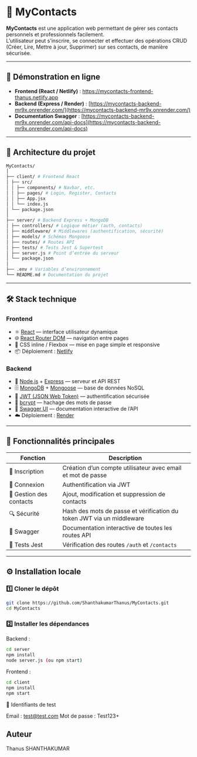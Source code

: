 # 📇 MyContacts

**MyContacts** est une application web permettant de gérer ses contacts personnels et professionnels facilement.  
L’utilisateur peut s’inscrire, se connecter et effectuer des opérations CRUD (Créer, Lire, Mettre à jour, Supprimer) sur ses contacts, de manière sécurisée.

---

## 🚀 Démonstration en ligne

- **Frontend (React / Netlify)** : https://mycontacts-frontend-thanus.netlify.app
- **Backend (Express / Render)** : [https://mycontacts-backend-mr9x.onrender.com/](https://mycontacts-backend-mr9x.onrender.com/)
- **Documentation Swagger** : [https://mycontacts-backend-mr9x.onrender.com/api-docs](https://mycontacts-backend-mr9x.onrender.com/api-docs)

---

## 🧩 Architecture du projet

```bash
MyContacts/
│
├── client/ # Frontend React
│ ├── src/
│ │ ├── components/ # Navbar, etc.
│ │ ├── pages/ # Login, Register, Contacts
│ │ ├── App.jsx
│ │ └── index.js
│ └── package.json
│
├── server/ # Backend Express + MongoDB
│ ├── controllers/ # Logique métier (auth, contacts)
│ ├── middleware/ # Middlewares (authentification, sécurité)
│ ├── models/ # Schémas Mongoose
│ ├── routes/ # Routes API
│ ├── tests/ # Tests Jest & Supertest
│ ├── server.js # Point d’entrée du serveur
│ └── package.json
│
├── .env # Variables d’environnement
└── README.md # Documentation du projet
```


---

## 🛠️ Stack technique

### **Frontend**
- ⚛️ [React](https://react.dev/) — interface utilisateur dynamique  
- 🌐 [React Router DOM](https://reactrouter.com/) — navigation entre pages  
- 💅 CSS inline / Flexbox — mise en page simple et responsive  
- 📦 Déploiement : [Netlify](https://www.netlify.com/)

### **Backend**
- 🧠 [Node.js](https://nodejs.org/) + [Express](https://expressjs.com/) — serveur et API REST  
- 🗄️ [MongoDB](https://www.mongodb.com/) + [Mongoose](https://mongoosejs.com/) — base de données NoSQL  
- 🔐 [JWT (JSON Web Token)](https://jwt.io/) — authentification sécurisée  
- 🧂 [bcrypt](https://www.npmjs.com/package/bcrypt) — hachage des mots de passe  
- 🧭 [Swagger UI](https://swagger.io/tools/swagger-ui/) — documentation interactive de l’API  
- ☁️ Déploiement : [Render](https://render.com/)

---

## 🔐 Fonctionnalités principales

| Fonction | Description |
|-----------|-------------|
| 🧍 Inscription | Création d’un compte utilisateur avec email et mot de passe |
| 🔑 Connexion | Authentification via JWT |
| 📇 Gestion des contacts | Ajout, modification et suppression de contacts |
| 🔍 Sécurité | Hash des mots de passe et vérification du token JWT via un middleware |
| 📘 Swagger | Documentation interactive de toutes les routes API |
| 🧪 Tests Jest | Vérification des routes `/auth` et `/contacts` |

---

## ⚙️ Installation locale

### 1️⃣ Cloner le dépôt
```bash
git clone https://github.com/ShanthakumarThanus/MyContacts.git
cd MyContacts
```

### 2️⃣ Installer les dépendances

Backend :
```bash
cd server
npm install
node server.js (ou npm start)
```

Frontend : 
```bash
cd client
npm install
npm start
```

🔑 Identifiants de test

Email : test@test.com
Mot de passe : Test123+

## Auteur
Thanus SHANTHAKUMAR
